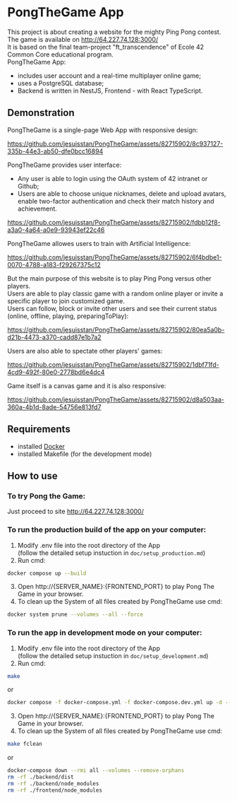 # PongTheGame App
This project is about creating a website for the mighty Ping Pong contest.\
The game is available on http://64.227.74.128:3000/ \
It is based on the final team-project "ft_transcendence" of Ecole 42 Common Сore educational program.\
PongTheGame App:
- includes user account and a real-time multiplayer online game;
- uses a PostgreSQL database;
- Backend is written in NestJS, Frontend - with React TypeScript.

## Demonstration
PongTheGame is a single-page Web App with responsive design:

https://github.com/jesuisstan/PongTheGame/assets/82715902/8c937127-335b-44e3-ab50-dfe0bcc16894


PongTheGame provides user interface:
- Any user is able to login using the OAuth system of 42 intranet or Github;
- Users are able to choose unique nicknames, delete and upload avatars, enable two-factor authentication and check their match history and achievement.

https://github.com/jesuisstan/PongTheGame/assets/82715902/fdbb12f8-a3a0-4a64-a0e9-93943ef22c46


PongTheGame allowes users to train with Artificial Intelligence:

https://github.com/jesuisstan/PongTheGame/assets/82715902/6f4bdbe1-0070-4788-a183-f29267375c12


But the main purpose of this website is to play Ping Pong versus other players.\
Users are able to play classic game with a random online player or invite a specific player to join customized game.\
Users can follow, block or invite other users and see their current status (online, offline, playing, preparingToPlay):

https://github.com/jesuisstan/PongTheGame/assets/82715902/80ea5a0b-d21b-4473-a370-cadd87e1b7a2


Users are also able to spectate other players' games:

https://github.com/jesuisstan/PongTheGame/assets/82715902/1dbf71fd-4cd9-492f-80e0-2778bd6e4dc4


Game itself is a canvas game and it is also responsive:

https://github.com/jesuisstan/PongTheGame/assets/82715902/d8a503aa-360a-4b1d-8ade-54756e813fd7



## Requirements
- installed [Docker](https://docs.docker.com/engine/install/) 
- installed Makefile (for the development mode)

## How to use
### To try Pong the Game:
Just proceed to site http://64.227.74.128:3000/
### To run the production build of the app on your computer:
1. Modify .env file into the root directory of the App\
(follow the detailed setup instuction in `doc/setup_production.md`)
3. Run cmd:
```sh
docker compose up --build
```
3. Open http://{SERVER_NAME}:{FRONTEND_PORT} to play Pong The Game in your browser.
4. To clean up the System of all files created by PongTheGame use cmd:
```sh
docker system prune --volumes --all --force
```

### To run the app in development mode on your computer:
1. Modify .env file into the root directory of the App\
(follow the detailed setup instuction in `doc/setup_development.md`)
3. Run cmd:
```sh
make
```
or
```sh
docker compose -f docker-compose.yml -f docker-compose.dev.yml up -d --build
```
3. Open http://{SERVER_NAME}:{FRONTEND_PORT} to play Pong The Game in your browser.
4. To clean up the System of all files created by PongTheGame use cmd:
```sh
make fclean
```
or
```sh
docker-compose down --rmi all --volumes --remove-orphans
rm -rf ./backend/dist
rm -rf ./backend/node_modules
rm -rf ./frontend/node_modules
```
